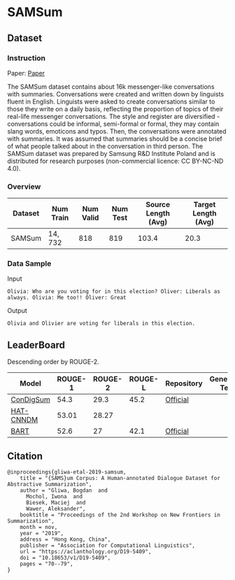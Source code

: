 # SAMSum

## Dataset

### Instruction

Paper: [Paper](https://aclanthology.org/D19-5409.pdf)

The SAMSum dataset contains about 16k messenger-like conversations with summaries. Conversations were created and written down by linguists fluent in English. Linguists were asked to create conversations similar to those they write on a daily basis, reflecting the proportion of topics of their real-life messenger conversations. The style and register are diversified - conversations could be informal, semi-formal or formal, they may contain slang words, emoticons and typos. Then, the conversations were annotated with summaries. It was assumed that summaries should be a concise brief of what people talked about in the conversation in third person. The SAMSum dataset was prepared by Samsung R&D Institute Poland and is distributed for research purposes (non-commercial licence: CC BY-NC-ND 4.0).

### Overview

| Dataset | Num Train | Num Valid | Num Test | Source Length (Avg) | Target Length (Avg) |
| ------- | --------- | --------- | -------- | ------------------- | ------------------- |
| SAMSum  | $14,732$  | $818$     | $819$    | $103.4$             | $20.3$              |

### Data Sample

Input

```
Olivia: Who are you voting for in this election? Oliver: Liberals as always. Olivia: Me too!! Oliver: Great
```

Output

```
Olivia and Olivier are voting for liberals in this election.
```

## LeaderBoard

Descending order by ROUGE-2.

| Model                                               | ROUGE-1 | ROUGE-2 | ROUGE-L | Repository                                       | Generated Text |
| --------------------------------------------------- | ------- | ------- | ------- | ------------------------------------------------ | -------------- |
| [ConDigSum](https://arxiv.org/pdf/2109.04994v1.pdf) | $54.3$  | $29.3$  | $45.2$  | [Official](https://github.com/junpliu/condigsum) |                |
| [HAT-CNNDM](https://arxiv.org/pdf/2104.07545v2.pdf) | $53.01$ | $28.27$ |         |                                                  |                |
| [BART](https://arxiv.org/pdf/2109.04994v1.pdf)      | $52.6$  | $27$    | $42.1$  | [Official](https://github.com/junpliu/condigsum) |                |

## Citation

```
@inproceedings{gliwa-etal-2019-samsum,
    title = "{SAMS}um Corpus: A Human-annotated Dialogue Dataset for Abstractive Summarization",
    author = "Gliwa, Bogdan  and
      Mochol, Iwona  and
      Biesek, Maciej  and
      Wawer, Aleksander",
    booktitle = "Proceedings of the 2nd Workshop on New Frontiers in Summarization",
    month = nov,
    year = "2019",
    address = "Hong Kong, China",
    publisher = "Association for Computational Linguistics",
    url = "https://aclanthology.org/D19-5409",
    doi = "10.18653/v1/D19-5409",
    pages = "70--79",
}
```